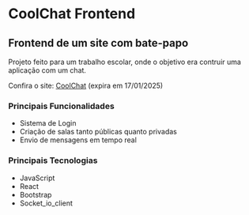 # CoolChat Frontend

## Frontend de um site com bate-papo

Projeto feito para um trabalho escolar, onde o objetivo era contruir uma aplicação com um chat.

Confira o site: [CoolChat](https://cooolchat.netlify.app/) (expira em 17/01/2025)

### Principais Funcionalidades
- Sistema de Login
- Criação de salas tanto públicas quanto privadas
- Envio de mensagens em tempo real

### Principais Tecnologias
- JavaScript
- React
- Bootstrap
- Socket_io_client
